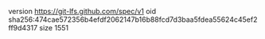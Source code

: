 version https://git-lfs.github.com/spec/v1
oid sha256:474cae572356b4efdf2062147b16b88fcd7d3baa5fdea55624c45ef2ff9d4317
size 1551
